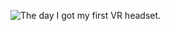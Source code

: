 ![The day I got my first VR headset.](https://smorgatroid.com/wp-content/uploads/2020/08/IMG-1280-1024x769.jpg)
